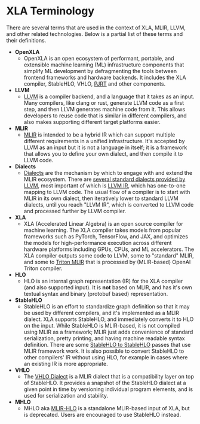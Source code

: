 # XLA Terminology

There are several terms that are used in the context of XLA, MLIR, LLVM, and other related technologies. Below is a partial list of these terms and their definitions.

- **OpenXLA**
    - OpenXLA is an open ecosystem of performant, portable, and extensible machine learning (ML) infrastructure
      components that simplify ML development by defragmenting the tools between frontend frameworks and hardware
      backends. It includes the XLA compiler, StableHLO, VHLO, [PJRT](https://openxla.org/xla/pjrt/overview) and other
      components.
- **LLVM**
    - [LLVM](https://llvm.org/) is a compiler backend, and a language that it takes as an input. Many compilers, like
      clang or rust, generate LLVM code as a first step, and then LLVM generates machine code from it. This allows
      developers to reuse code that is similar in different compilers, and also makes supporting different target
      platforms easier.
- **MLIR**
    - [MLIR](https://mlir.llvm.org) is intended to be a hybrid IR which can support multiple different requirements in a
      unified infrastructure. It's accepted by LLVM as an input but it is not a language in itself; it is a framework
      that allows you to define your own dialect, and then compile it to LLVM code.
- **Dialects**
    - [Dialects](https://mlir.llvm.org/docs/LangRef/#dialects) are the mechanism by which to engage with and extend the
      MLIR ecosystem. There are [several standard dialects provided by LLVM](https://mlir.llvm.org/docs/Dialects/), most
      important of which is [LLVM IR](https://mlir.llvm.org/docs/Dialects/LLVM/), which has one-to-one mapping to LLVM
      code. The usual flow of a compiler is to start with MLIR in its own dialect, then iteratively lower to standard
      LLVM dialects, until you reach "LLVM IR", which is converted to LLVM code and processed further by LLVM compiler.
- **XLA**
    - XLA (Accelerated Linear Algebra) is an open source compiler for machine learning. The XLA compiler takes models
      from popular frameworks such as PyTorch, TensorFlow, and JAX, and optimizes the models for high-performance
      execution across different hardware platforms including GPUs, CPUs, and ML accelerators. The XLA compiler outputs
      some code to LLVM, some to "standard" MLIR, and some to [Triton MLIR](https://triton-lang.org/main/dialects/dialects.html)
      that is processed by (MLIR-based) OpenAI Triton compiler.
- **HLO**
    - HLO is an internal graph representation (IR) for the XLA compiler (and also supported input). It is **not** based
      on MLIR, and has it's own textual syntax and binary (protobuf based) representation.
- **StableHLO**
    - StableHLO is an effort to standardize graph definition so that it may be used by different compilers, and it's
      implemented as a MLIR dialect. XLA supports StableHLO, and immediately converts it to HLO on the input. While
      StableHLO is MLIR-based, it is not compiled using MLIR as a framework; MLIR just adds convenience of standard
      serialization, pretty printing, and having machine readable syntax definition. There are some
      [StableHLO to StableHLO](https://openxla.org/stablehlo/generated/stablehlo_passes) passes that use MLIR
      framework work. It is also possible to convert StableHLO to other compilers' IR without using HLO, for example
      in cases where an existing IR is more appropriate.
- **VHLO**
    - The [VHLO Dialect](https://openxla.org/stablehlo/vhlo) is a MLIR dialect that is a compatibility layer on top of
      StableHLO. It provides a snapshot of the StableHLO dialect at a given point in time by versioning individual
      program elements, and is used for serialization and stability.
- **MHLO**
    - MHLO aka [MLIR-HLO](https://github.com/tensorflow/mlir-hlo) is a standalone MLIR-based input of XLA, but is
      deprecated. Users are encouraged to use StableHLO instead.
